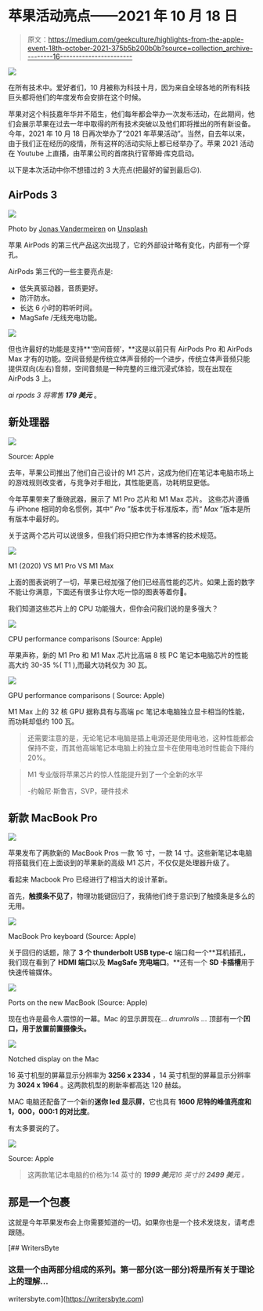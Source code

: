 # 苹果活动亮点——2021 年 10 月 18 日

> 原文：<https://medium.com/geekculture/highlights-from-the-apple-event-18th-october-2021-375b5b200b0b?source=collection_archive---------16----------------------->

![](img/27891192065bf4a344d84438ce666732.png)

在所有技术中。爱好者们，10 月被称为科技十月，因为来自全球各地的所有科技巨头都将他们的年度发布会安排在这个时候。

苹果对这个科技嘉年华并不陌生，他们每年都会举办一次发布活动，在此期间，他们会展示苹果在过去一年中取得的所有技术突破以及他们即将推出的所有新设备。今年，2021 年 10 月 18 日再次举办了“2021 年苹果活动”。当然，自去年以来，由于我们正在经历的疫情，所有这样的活动实际上都已经举办了。苹果 2021 活动在 Youtube 上直播，由苹果公司的首席执行官蒂姆·库克启动。

以下是本次活动中你不想错过的 3 大亮点(把最好的留到最后😉).

## AirPods 3

![](img/a6a8c8e5076283b78721614209bb4f2e.png)

Photo by [Jonas Vandermeiren](https://unsplash.com/@jonasvandermeiren?utm_source=unsplash&utm_medium=referral&utm_content=creditCopyText) on [Unsplash](https://unsplash.com/s/photos/airpods?utm_source=unsplash&utm_medium=referral&utm_content=creditCopyText)

苹果 AirPods 的第三代产品这次出现了，它的外部设计略有变化，内部有一个穿孔。

AirPods 第三代的一些主要亮点是:

*   低失真驱动器，音质更好。
*   防汗防水。
*   长达 6 小时的聆听时间。
*   MagSafe /无线充电功能。

![](img/fee29c8446d6c638c93e2c91fe99678c.png)

但也许最好的功能是支持**‘空间音频’，**这是以前只有 AirPods Pro 和 AirPods Max 才有的功能。空间音频是传统立体声音频的一个进步，传统立体声音频只能提供双向(左右)音频，空间音频是一种完整的三维沉浸式体验，现在出现在 AirPods 3 上。

*ai rpods 3 将零售* ***179 美元*** 。

## 新处理器

![](img/4d7b8257a5ea1ba8ad023c77fedc5faf.png)

Source: Apple

去年，苹果公司推出了他们自己设计的 M1 芯片，这成为他们在笔记本电脑市场上的游戏规则改变者，与竞争对手相比，其性能更高，功耗明显更低。

今年苹果带来了重磅武器，展示了 M1 Pro 芯片和 M1 Max 芯片。 这些芯片遵循与 iPhone 相同的命名惯例，其中“ *Pro* ”版本优于标准版本，而“ *Max* ”版本是所有版本中最好的。

关于这两个芯片可以说很多，但我们将只把它作为本博客的技术规范。

![](img/bfb9b294bcf45a37af4b2936a9edd39e.png)

M1 (2020) VS M1 Pro VS M1 Max

上面的图表说明了一切，苹果已经加强了他们已经高性能的芯片。如果上面的数字不能让你满意，下面还有很多让你大吃一惊的图表等着你🤯。

我们知道这些芯片上的 CPU 功能强大，但你会问我们说的是多强大？

![](img/70c4e0e4229ae3c55ec3765e333a71d9.png)

CPU performance comparisons (Source: Apple)

苹果声称，新的 M1 Pro 和 M1 Max 芯片比高端 8 核 PC 笔记本电脑芯片的性能高大约 30-35 %( T1 ),而最大功耗仅为 30 瓦。

![](img/14bba9dc58f8cbbb68c9b601ad84906f.png)

GPU performance comparisons ( Source: Apple)

M1 Max 上的 32 核 GPU 据称具有与高端 pc 笔记本电脑独立显卡相当的性能，而功耗却低约 100 瓦。

> 还需要注意的是，无论笔记本电脑是插上电源还是使用电池，这种性能都会保持不变，而其他高端笔记本电脑上的独立显卡在使用电池时性能会下降约 20%。

> M1 专业版将苹果芯片的惊人性能提升到了一个全新的水平
> 
> -约翰尼·斯鲁吉，SVP，硬件技术

## 新款 MacBook Pro

![](img/2923f228960b1ef3fd8899c883156411.png)

苹果发布了两款新的 MacBook Pros 一款 16 寸，一款 14 寸。这些新笔记本电脑将搭载我们在上面谈到的苹果新的高级 M1 芯片，不仅仅是处理器升级了。

看起来 Macbook Pro 已经进行了相当大的设计革新。

首先，**触摸条不见了**，物理功能键回归了，我猜他们终于意识到了触摸条是多么的无用。

![](img/9997feb3e6a495d689b9a1ef2d715963.png)

MacBook Pro keyboard (Source: Apple)

关于回归的话题，除了 **3 个 thunderbolt USB type-c** 端口和一个**耳机插孔，我们现在看到了 **HDMI 端口**以及 **MagSafe 充电端口**。**还有一个 **SD 卡插槽**用于快速传输媒体。

![](img/66af25665b631be64c6fcf6e2ad4b433.png)

Ports on the new MacBook (Source: Apple)

现在也许是最令人震惊的一幕。Mac 的显示屏现在… **drumrolls* …* 顶部有一个**凹口，用于放置前置摄像头。**

![](img/8e8400af2f7b6fdeaee54da0e2f0d020.png)

Notched display on the Mac

16 英寸机型的屏幕显示分辨率为 **3256 x 2334** ，14 英寸机型的屏幕显示分辨率为 **3024 x 1964** 。这两款机型的刷新率都高达 120 赫兹。

MAC 电脑还配备了一个新的**迷你 led 显示屏**，它也具有 **1600 尼特的峰值亮度和 1，000，000:1 的对比度**。

有太多要说的了。

![](img/e8b1d8a34cb0c65ce4bec4a818163562.png)

Source: Apple

> 这两款笔记本电脑的价格为:14 英寸的 ***1999 美元****16 英寸的* ***2499 美元*** *。*

## 那是一个包裹

这就是今年苹果发布会上你需要知道的一切。如果你也是一个技术发烧友，请考虑跟随。

[](https://writersbyte.com) [## WritersByte

### 这是一个由两部分组成的系列。第一部分(这一部分)将是所有关于理论上的理解…

writersbyte.com](https://writersbyte.com)